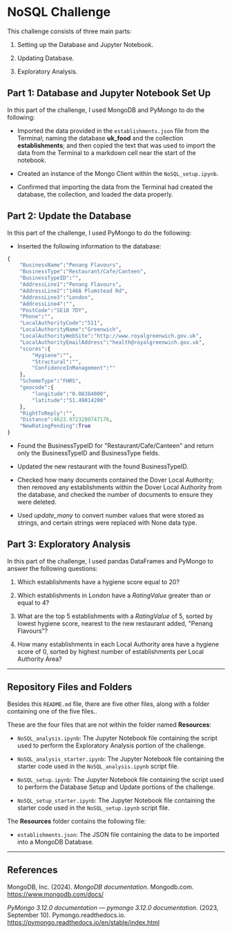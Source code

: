 # NoSQL Challenge

This challenge consists of three main parts:

1. Setting up the Database and Jupyter Notebook.

2. Updating Database.

3. Exploratory Analysis.

## Part 1: Database and Jupyter Notebook Set Up

In this part of the challenge, I used MongoDB and PyMongo to do the following:

- Imported the data provided in the `establishments.json` file from the Terminal; naming the database **uk_food** and the collection **establishments**; and then copied the text that was used to import the data from the Terminal to a markdown cell near the start of the notebook.

- Created an instance of the Mongo Client within the `NoSQL_setup.ipynb`.

- Confirmed that importing the data from the Terminal had created the database, the collection, and loaded the data properly.

## Part 2: Update the Database

In this part of the challenge, I used PyMongo to do the following:

- Inserted the following information to the database:

```python
{
    "BusinessName":"Penang Flavours",
    "BusinessType":"Restaurant/Cafe/Canteen",
    "BusinessTypeID":"",
    "AddressLine1":"Penang Flavours",
    "AddressLine2":"146A Plumstead Rd",
    "AddressLine3":"London",
    "AddressLine4":"",
    "PostCode":"SE18 7DY",
    "Phone":"",
    "LocalAuthorityCode":"511",
    "LocalAuthorityName":"Greenwich",
    "LocalAuthorityWebSite":"http://www.royalgreenwich.gov.uk",
    "LocalAuthorityEmailAddress":"health@royalgreenwich.gov.uk",
    "scores":{
        "Hygiene":"",
        "Structural":"",
        "ConfidenceInManagement":""
    },
    "SchemeType":"FHRS",
    "geocode":{
        "longitude":"0.08384000",
        "latitude":"51.49014200"
    },
    "RightToReply":"",
    "Distance":4623.9723280747176,
    "NewRatingPending":True
}
```

- Found the BusinessTypeID for "Restaurant/Cafe/Canteen" and return only the BusinessTypeID and BusinessType fields.

- Updated the new restaurant with the found BusinessTypeID.

- Checked how many documents contained the Dover Local Authority; then removed any establishments within the Dover Local Authority from the database, and checked the number of documents to ensure they were deleted.

- Used *update_many* to convert number values that were stored as strings, and certain strings were replaced with None data type.

## Part 3: Exploratory Analysis

In this part of the challenge, I used pandas DataFrames and PyMongo to answer the following questions:

1. Which establishments have a hygiene score equal to 20?

2. Which establishments in London have a *RatingValue* greater than or equal to 4?

3. What are the top 5 establishments with a *RatingValue* of 5, sorted by lowest hygiene score, nearest to the new restaurant added, "Penang Flavours"?

4. How many establishments in each Local Authority area have a hygiene score of 0, sorted by highest number of establishments per Local Authority Area?

---

## **Repository Files and Folders**

Besides this `README.md` file, there are five other files, along with a folder containing one of the five files..

These are the four files that are not within the folder named **Resources**:

- `NoSQL_analysis.ipynb`: The Jupyter Notebook file containing the script used to perform the Exploratory Analysis portion of the challenge.

- `NoSQL_analysis_starter.ipynb`: The Jupyter Notebook file containing the starter code used in the `NoSQL_analysis.ipynb` script file.

- `NoSQL_setup.ipynb`: The Jupyter Notebook file containing the script used to perform the Database Setup and Update portions of the challenge.

- `NoSQL_setup_starter.ipynb`: The Jupyter Notebook file containing the starter code used in the `NoSQL_setup.ipynb` script file.

The **Resources** folder contains the following file:

- `establishments.json`: The JSON file containing the data to be imported into a MongoDB Database.

---

## **References**

MongoDB, Inc. (2024). *MongoDB documentation*. Mongodb.com. <https://www.mongodb.com/docs/>

*PyMongo 3.12.0 documentation — pymongo 3.12.0 documentation*. (2023, September 10). Pymongo.readthedocs.io. <https://pymongo.readthedocs.io/en/stable/index.html>
